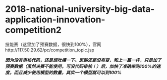 # 2018-national-university-big-data-application-innovation-competition2
技能赛（这里加了预赛数据，很快到100%），官网http://117.50.29.62/pc/competition_topic.jsp

***因为没有审核代码，还是想吐槽一下。思路还是没有变，和上一篇一样，只是加了预赛数据（虽然决赛不能使用，可没代码审核！）后，加快了准确率到100%的速度，而且减少使用模型的数量，其实一个模型就可以到100%***
